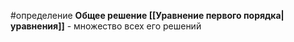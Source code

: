 #определение 
**Общее решение [[Уравнение первого порядка|уравнения]]** - множество всех его решений
